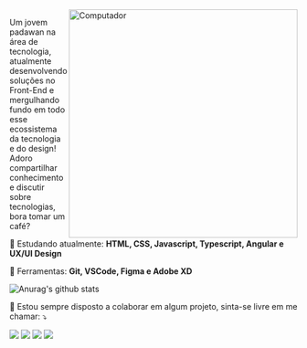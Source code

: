 <img src="https://raw.githubusercontent.com/MicaelliMedeiros/micaellimedeiros/master/image/computer-illustration.png" min-width="400px" max-width="400px" width="400px" align="right" alt="Computador">

<p align="left"> 
  Um jovem padawan na área de tecnologia, atualmente desenvolvendo soluções no Front-End e mergulhando fundo em todo esse ecossistema da tecnologia e do design!
  Adoro compartilhar conhecimento e discutir sobre tecnologias, bora tomar um café?
</p>

<p align="left">
  🦄 Estudando atualmente: <strong>HTML, CSS, Javascript, Typescript, Angular e UX/UI Design</strong>
</p>

<p align="left">
  💼 Ferramentas: <strong>Git, VSCode, Figma e Adobe XD</strong>
</p>

![Anurag's github stats](https://github-readme-stats.vercel.app/api?username=phedrakeson&show_icons=true&theme=dracula)


<p align="left">
  💌 Estou sempre disposto a colaborar em algum projeto, sinta-se livre em me chamar: ⤵️
</p>

<p align="left">
  <a href="mailto:gabrield.developer@gmail.com" alt="Gmail">
  <img src="https://img.shields.io/badge/-Gmail-FF0000?style=flat-square&labelColor=FF0000&logo=gmail&logoColor=white&link=gabrield.developer@gmail.com" /></a>

  <a href="https://www.linkedin.com/in/gabedev/" alt="Linkedin">
  <img src="https://img.shields.io/badge/-Linkedin-0e76a8?style=flat-square&logo=Linkedin&logoColor=white&link=https://www.linkedin.com/in/gabedev/" /></a>

  <a href="https://api.whatsapp.com/send?phone=5551989507407" alt="WhatsApp">
  <img src="https://img.shields.io/badge/-WhatsApp-25d366?style=flat-square&labelColor=25d366&logo=whatsapp&logoColor=white&link=https://api.whatsapp.com/send?phone=5551989507407"/></a>

  <a href="https://www.instagram.com/phedrakeson/" alt="Instagram">
  <img src="https://img.shields.io/badge/-Instagram-DF0174?style=flat-square&labelColor=DF0174&logo=instagram&logoColor=white&link=https://www.instagram.com/phedrakeson/"/></a>
</p>  
